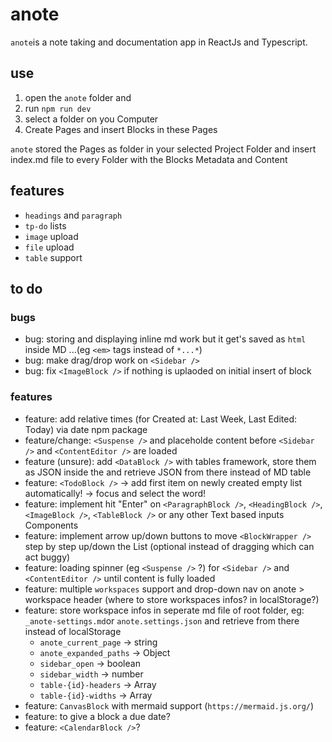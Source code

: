 # anote

`anote`is a note taking and documentation app in ReactJs and Typescript.

## use
1. open the `anote` folder and
2. run `npm run dev`
3. select a folder on you Computer
4. Create Pages and insert Blocks in these Pages

`anote` stored the Pages as folder in your selected Project Folder and insert index.md file to every Folder with the Blocks Metadata and Content

## features

- `headings` and `paragraph`
- `tp-do` lists
- `image` upload
- `file` upload
- `table` support

## to do

### bugs
- bug: storing and displaying inline md work but it get's saved as `html` inside MD ...(eg `<em>` tags instead of `*...*`)
- bug: make drag/drop work on `<Sidebar />`
- bug: fix `<ImageBlock />` if nothing is uplaoded on initial insert of block

### features 
- feature: add relative times (for Created at: Last Week, Last Edited: Today) via date npm package
- feature/change: `<Suspense />` and placeholde content before `<Sidebar />` and `<ContentEditor />` are loaded
- feature (unsure): add `<DataBlock />` with tables framework, store them as JSON inside the and retrieve JSON from there instead of MD table 
- feature: `<TodoBlock />` -> add first item on newly created empty list automatically! -> focus and select the word!
- feature: implement hit "Enter" on `<ParagraphBlock />`, `<HeadingBlock />`, `<ImageBlock />`, `<TableBlock />` or any other Text based inputs Components
- feature: implement arrow up/down buttons to move `<BlockWrapper />` step by step up/down the List (optional instead of dragging which can act buggy)
- feature: loading spinner (eg `<Suspense />` ?) for `<Sidebar />` and `<ContentEditor />` until content is fully loaded
- feature: multiple `workspaces` support and drop-down nav on anote > workspace header (where to store workspaces infos? in localStorage?)
- feature: store workspace infos in seperate md file of root folder, eg: `_anote-settings.md`or `anote.settings.json` and retrieve from there instead of localStorage
  - `anote_current_page` -> string
  - `anote_expanded_paths` -> Object
  - `sidebar_open` -> boolean
  - `sidebar_width` -> number
  - `table-{id}-headers` -> Array
  - `table-{id}-widths` -> Array
- feature: `CanvasBlock` with mermaid support (`https://mermaid.js.org/`)
- feature: to give a block a due date?
- feature: `<CalendarBlock />`?